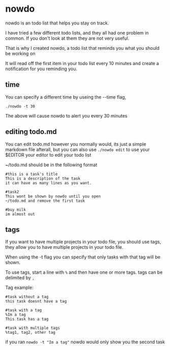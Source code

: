 # nowdo
nowdo is an todo list that helps you stay on track.

I have tried a few different todo lists, and they all had one problem in common. If you don't look at them they are not very useful.

That is why I created nowdo, a todo list that reminds you what you should
be working on

It will read off the first item in your todo list every 10 minutes and 
create a notification for you reminding you.

## time
You can specify a different time by useing the --time flag,
``` 
./nowdo -t 30
```
The above will cause nowdo to alert you every 30 minutes

## editing todo.md
You can edit todo.md however you normally would, its just a simple markdown
file afterall, but you can also use `./nowdo edit` to use your $EDITOR your editor to edit your todo list


~/todo.md should be in the following format

```
#this is a task's title
This is a description of the task
it can have as many lines as you want.

#task2
This wont be shown by nowdo until you open
~/todo.md and remove the first task

#buy milk
im almost out
```

## tags
If you want to have multiple projects in your todo file, you should use tags, they allow you to have multiple projects in your todo file.

When using the -t flag you can specify that only tasks with that tag 
will be shown.

To use tags, start a line with `%` and then have one or more tags. tags can be delimited by `,`

Tag example:
```
#task without a tag
this task doesnt have a tag

#task with a tag
%Im a tag
This task has a tag

#task with multiple tags
%tag1, tag2, other tag
```
if you ran `nowdo -t "Im a tag"` nowdo would only show you the second task
